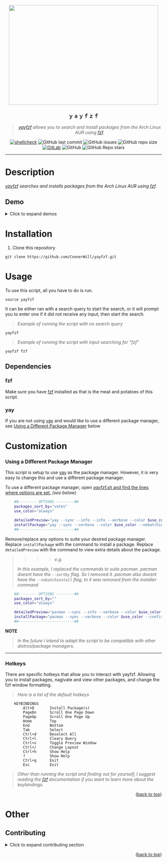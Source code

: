 <div align="center">
<img width="480" height="320" src="assets/yayfzf_demo.gif">

### **ｙａｙｆｚｆ**
> *[*yayfzf*](https://github.com/ConnerWill/yayfzf) allows you to search and install packages from the Arch Linux AUR using [fzf](https://github.com/junegunn/fzf).*

[![shellcheck](https://github.com/ConnerWill/yayfzf/actions/workflows/shellcheck.yml/badge.svg)](https://github.com/ConnerWill/yayfzf/actions/workflows/shellcheck.yml)
![GitHub last commit](https://img.shields.io/github/last-commit/ConnerWill/yayfzf)
![GitHub issues](https://img.shields.io/github/issues-raw/ConnerWill/yayfzf)
![GitHub repo size](https://img.shields.io/github/repo-size/ConnerWill/yayfzf)
[![GitLab](https://img.shields.io/static/v1?label=gitlab&logo=gitlab&color=E24329&message=mirrored)](https://gitlab.com/ConnerWill/yayfzf)
![GitHub](https://img.shields.io/github/license/ConnerWill/yayfzf)
![GitHub Repo stars](https://img.shields.io/github/stars/ConnerWill/yayfzf?style=social)

</div>

<!--
---

# Table of Contents

* [Table of Contents](#table-of-contents)
* [Description](#description)
   * [Demo](#demo)
* [Installation](#installation)
   * [Dependencies](#dependencies)
      * [fzf](#fzf)
* [Usage](#usage)
  * [Customization](#customization)
      * [Using a Different Package Manager](#using-a-different-package-manager)
      * [Hotkeys](#hotkeys)
* [Other](#other)
   * [Contributing](#contributing)
-->
  ---

# Description

*[*yayfzf*](https://github.com/ConnerWill/yayfzf) searches and installs packages from the Arch Linux AUR using [fzf](https://github.com/junegunn/fzf).*

## Demo

<details>
<summary>Click to expand demos</summary>
<div align="center">

|      |      | <img width="1920" height="1080" src="assets/yayfzf_demo.gif"> |      |
| ---- | ---- | ------------------------------------------------------------- | ---- |
|      |      |                                                               |      |

<p align="right">(<a href="#top">back to top</a>)</p>
</details>  
</div>

# Installation

1. Clone this repository

  ```console
  git clone https://github.com/ConnerWill/yayfzf.git
  ```

# Usage

To use this script, all you have to do is run.

```shell
source yayfzf
```

It can be either ran with a search query to start the search,
or it will prompt you to enter one if it did not receive any input, then start the search.

> *Example of running the script with no search query*
 
```shell
yayfzf
```

> *Example of running the script with input searching for "fzf"*
 
```shell
yayfzf fzf
```

## Dependencies

### fzf

Make sure you have [fzf](https://github.com/junegunn/fzf) installed as that is the meat and potatoes of this script.

### yay

If you are not using [yay](https://github.com/Jguer/yay) and would like to use a different package manager, see [Using a Different Package Manager](#using-a-different-package-manager) below


# Customization

### Using a Different Package Manager

This script is setup to use [yay](https://github.com/Jguer/yay) as the package manager.
However, it is very easy to change this and use a different package manager.

To use a different package manager, open [*yayfzf.sh* and find the lines where options are set.](https://github.com/ConnerWill/yayfzf/blob/82b6915d6130b8ba3deecf1360ca1c1a44759ab5/yayfzf.sh#L7) *(see below)*


```sh
    ##-------- OPTIONS --------##
    packages_sort_by="votes"
    use_color="always"

    detailedPreview="yay --sync --info --info --verbose --color $use_color "
    installPackage="yay --sync --verbose --color $use_color --nobatchinstall --confirm"
    ##-------------------------##
```


Remove/replace any options to suite your desired package manager.
Replace `installPackage` with the command to install a package.
Replace `detailedPreview` with the command to view extra details about the package.


> > > > *e.g.*
> > 
> *In this example, I replaced the commands to suite pacman.*
> *pacman doesnt have the `--sortby` flag. So I removed it.*
> *pacman also doesnt have the `--nobatchinstall` flag, to it was removed from the installer command*


```sh
    ##-------- OPTIONS --------##
    packages_sort_by=""
    use_color="always"

    detailedPreview="pacman --sync --info --verbose --color $use_color "
    installPackage="pacman --sync --verbose --color $use_color --confirm"
    ##-------------------------##
```


**NOTE**
> *In the future I intend to adapt the script to be compatible with other distros/package managers.*

---

### Hotkeys

There are specific hotkeys that allow you to interact with yayfzf.
Allowing you to install packages, nagivate and view other packages, and change the fzf window formatting.

> *Here is a list of the default hotkeys*

```manpage
    KEYBINDINGS
        Alt+D       Install Package(s)
        PageDn      Scroll One Page Down
        PageUp      Scroll One Page Up
        Home        Top
        End         Bottom
        Tab         Select
        Ctrl+d      Deselect All
        Ctrl+l      Cleary Query
        Ctrl+v      Toggle Preview Window
        Ctrl+/      Change Layout
        Ctrl+h      Show Help
        ?           Show Help
        Ctrl+q      Exit
        Esc         Exit
```

> *Other than running the script and finding out for yourself, I suggest reading the [fzf](https://github.com/junegunn/fzf) documentation if you want to learn more about the keybindings.*


<p align="right">(<a href="#top">back to top</a>)</p>

# Other

<!-- CONTRIBUTING -->
## Contributing

<details>
  <summary>Click to expand contributing section</summary>

  ---

Any contributions you make are **greatly appreciated**.

If you have a suggestion that would make this better, please fork the repo and create a pull request. You can also simply open an issue.


1. Fork the Project
2. Create your Feature Branch (`git checkout -b feature/AmazingFeature`)
3. Commit your Changes (`git commit -m 'Add some AmazingFeature'`)
4. Push to the Branch (`git push origin feature/AmazingFeature`)
5. Open a Pull Request


</details>


<p align="right">(<a href="#top">back to top</a>)</p>

[fzf]:
    (https://github.com/junegunn/fzf)



